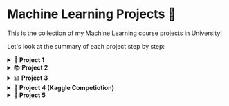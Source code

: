 # Machine Learning Projects 🧠
 This is the collection of my Machine Learning course projects in University! 

Let's look at the summary of each project step by step:

<details>
<summary>📐 <strong>Project 1</strong></summary>

1. Exploratory Data Analysis (EDA)
2. Hypothesis Testing
</details>

<details>
<summary>📚 <strong>Project 2</strong></summary>
1. Data Preprocessing and Exploratory Analysis

2. Baseline Linear Regression
    * Train a standard Linear Regression model to prediction
    * Evaluate the model using the following metrics:
        * Mean Absolute Error (MAE)
        * Mean Squared Error (MSE)
        * Coefficient of Determination (R2)

3. Model Variants and Nonlinear Extensions
    * Apply regularized linear models such as Ridge (L2) and Lasso (L1) regression to improve

    * Model generalization and reduce overfitting. Use cross-validation to find optimal regularization parameters and compare results with the baseline model.

    * Explore polynomial regression by introducing higher-degree terms (e.g., degree 2 or 3) to capture nonlinear relationships in the data.

4. Model Enhancement through Data Preparation

    * Explore additional techniques to improve performance using feature engineering and data transformations. Examples may include:
        * Creating interaction features between variables
        * Binning or encoding categorical values differently
        * Identifying and filtering noisy or low-quality samples
</details>

<details>
<summary>📊 <strong>Project 3</strong></summary>

1. Data Preprocessing and Exploratory Data Analysis (EDA)

2. Model Development and Evaluation
    * Models to implement:
        * Logistic Regression
        * Naive Bayes
        * Linear Discriminant Analysis (LDA)
    * Evaluation Metrics:
        * Accuracy
        * Precision, Recall, F1-score
        * ROC-AUC
    * Interpretation & Visualization:
        * Confusion Matrix
        * ROC Curves
        * Precision-Recall Curves

3. Performance Enhancement
    * Apply techniques to improve performance. Possible approaches include:
       * Feature Engineering
       * Regularization (e.g., L1, L2)
       * Cross-Validation
</details>
<details>
<summary>🧩 <strong>Project 4 (Kaggle Competiotion)
</strong></summary>

1. Data Preprocessing and EDA

2. BaseLine Model

    * Train a Logistic Regression (with and without class weights).
    * Evaluate using: Precision, Recall, F1-score, ROC-AUC
    * Plot the ROC curve and confusion matrix.

3. Advanced Models

    * Support Vector Machine (SVM) with different kernels (linear, RBF).
    * Random Forest or Gradient Boosting (XGBoost, LightGBM).
    * k-Nearest Neighbors or Naïve Bayes (for contrast).

4. Handling Imbalanced Data

    * Implement at least two different imbalance-handling techniques, such as:
        - Random undersampling of the majority class
        - Random oversampling or SMOTE for the minority class
        - Class weighting in your estimator's objective function
        - Cost-sensitive learning or ensemble approaches like EasyEnsemble
    * Compare their effect on performance metrics (precision, recall, F1, ROC-AUC) and discuss trade-offs.
</details>

<details>
<summary>🚀 <strong>Project 5</strong></summary>

1. Data Preprocessing and Exploratory Data Analysis (EDA)
    * Load and Clean

    * Feature Selection
    
    * Descriptive Statistics & Visualization

    * Dimensionality Reduction: Consider applying dimensionality reduction techniques
        * like Principal Component Analysis (PCA) or t-Distributed Stochastic Neighbor
        Embedding (t-SNE) to visualize the data in lower dimensions before clustering, to
        get a sense of inherent groupings.

    * Scaling

2. Clustering Model Development and Evaluation

    * Clustering Models to Implement
        * K-Means Clustering

        * Hierarchical Clustering

        * DBSCAN (Density-Based Spatial Clustering of Applications with Noise):
    * Evaluation Metrics:
        * Silhouette Scoredefined
        clusters.

        * Davies-Bouldin Index

3. Interpretation & Visualization
    * Cluster Visualization
    * Insights and Interpretation
        * Based on your visualizations and the average trait scores, interpret what defines
        each cluster.

        * Compare the results from different clustering algorithms and discuss which algo-
        rithm performed best.    
</details>